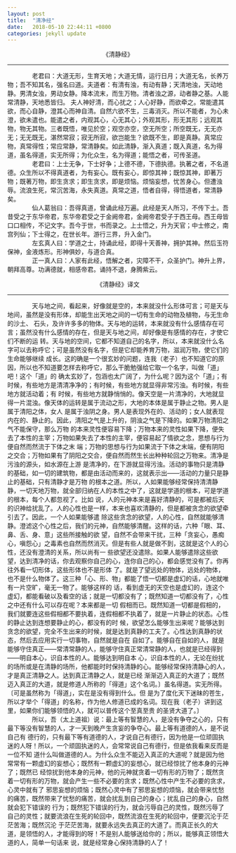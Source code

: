 ```yaml
---
layout: post
title:  "清净经"
date:   2018-05-10 22:44:11 +0800
categories: jekyll update
---
```

<center>《清静经》</center>  

- - - - -
&emsp;&emsp;&emsp;&emsp;老君曰：大道无形，生育天地；大道无情，运行日月；大道无名，长养万物；吾不知其名，强名曰道。夫道者：有清有浊，有动有静；天清地浊，天动地静。男清女浊，男动女静。降本流末，而生万物。清者浊之源，动者静之基。人能常清静，天地悉皆归。 夫人神好清，而心扰之；人心好静，而欲牵之。常能遣其欲，而心自静，澄其心而神自清。自然六欲不生，三毒消灭。所以不能者，为心未澄，欲未遣也。能遣之者，内观其心，心无其心；外观其形，形无其形；远观其物，物无其物。三者既悟，唯见於空；观空亦空，空无所空；所空既无，无无亦无；无无既无，湛然常寂；寂无所寂，欲岂能生？欲既不生，即是真静。真常应物，真常得性；常应常静，常清静矣。如此清静，渐入真道；既入真道，名为得道，虽名得道，实无所得；为化众生，名为得道；能悟之者，可传圣道。  
&emsp;&emsp;&emsp;&emsp;老君曰：上士无争，下士好争；上德不德，下德执德。执著之者，不名道德。众生所以不得真道者，为有妄心。既有妄心，即惊其神；既惊其神，即著万物；既著万物，即生贪求；即生贪求，即是烦恼。烦恼妄想，忧苦身心。但遭浊辱。流浪生死，常沉苦海，永失真道。真常之道，悟者自得，得悟道者，常清静矣。  
&emsp;&emsp;&emsp;&emsp;仙人葛翁曰：吾得真道，曾诵此经万遍。此经是天人所习，不传下士。吾昔受之于东华帝君，东华帝君受之于金阙帝君，金阙帝君受子于西王母。西王母皆口口相传，不记文字。吾今于世，书而录之。上士悟之，升为天官；中士修之，南宫列仙；下士得之，在世长年。游行三界，升入金门。  
&emsp;&emsp;&emsp;&emsp;左玄真人曰：学道之士，持诵此经，即得十天善神，拥护其神。然后玉符保神，金液炼形。形神俱妙，与道合真。  
&emsp;&emsp;&emsp;&emsp;正一真人曰：人家有此经，悟解之者，灾障不干，众圣护门。神升上界，朝拜高尊。功满德就，相感帝君。诵持不退，身腾紫云。  
<center>《清静经》译文</center>  

- - - - -
&emsp;&emsp;&emsp;&emsp;天与地之间，看起来，好像就是空的，本来就没什么形体可言；可是天与地间，虽然是没有形体，却能生出天地之间的一切有生命的动物及植物，与无生命的沙土、 石头，及许许多多的物体。天与地的运转，本来就没有什么感情存在可言；虽然没有什么感情的存在，但是天与地之间，却好像是有感情的存在，才使它们不断的运 转。天与地的空间，它都不知道自己的名字，所以，本来就没什么名字可以去称呼它；可是虽然没有名字，但是它却能养育万物，滋润万物，使它们的生命能够继续 成长。这的确是一个很玄妙的问题，连我（老子）也不知道它的原因，所以也不知道要怎样去称呼它，那么干脆勉强给它取一个名字，叫做「道」吧！这个「道」的 确太玄妙了，包涵也太广阔了，为什么呢？因为这个「道」；有时候，有些地方是清清净净的；有时候，有些地方就显得非常污浊。有时候，有些地方就活动着；有 时候，有些地方就静悄悄的。像天空是一片清净的，大地就显得一片混浊。像天体的运转是属于流动之形，大地的本体是属于静止之物。男人是属于清阳之体，女人 是属于浊阴之身。男人是表现外在的、活动的；女人就表现内在的、静止的。因此，清阳之气是上升的，阴浊之气是下降的。如果万物清阳之气不能保守，那么万物 的本来灵性便容易下降；万物本来的灵性如果下降，便失去了本性的主宰；万物如果失去了本性的主宰，便容易起了情欲之念，思想与行为便自然而然流于下体之末 端；万物的思想与行为如果流于下体之末端，便有阴阳之交合；万物如果有了阴阳之交合，便自然而然生长出种种轮回之万物来。清净是污浊的源头，如水源在上游 是清净的，在下游就显得污浊。活动的事物只是清静的基础，如一切的建筑物，都是由活动而来的，这就表示出——活动的力量只是静止的基础，只有清静才是万物 的根本之道。所以，人如果能够经常保持清清静静，一切天地万物，就全部归纳在人的本性之中了，这就是学道的根本，可是学道的根本，每个人都忽视了。比如 说，人的元神本来是喜好清静的，可是都被后天的识神给扰乱了。人的心性也是一样，本来也喜欢清静的，但是都被贪念的欲望牵引去了。因此，一个人如果能够遣 除这些贪念的欲望，人的心性，自然就能够清静。澄滤这个心性之后，我们的元神，自然能够清醒。这样的话，六种「眼、耳、鼻、舌、身、意」这些所接触的欲 望，自然不会带来干扰，三种「贪妄心，愚痴心，嗔怨心」之毒素也自然而然消灭。但是有些人就是做不到，这就是这个人的心性，还没有澄清的关系，所以尚有一 些欲望还没遣除。如果人能够遣除这些欲望，达到清净的话，你去观察你自己的心，连你自己的心，都会感觉没有了。你再往外看一切形体，这些形体也不是形体 了。就是了望远处的物体，远处的物体，也不是什么物体了。这三种「心、形、物」都能了悟一切都是虚幻的话，心地就唯有一片空旷，毫无一物了。能够这样的 话，看到虚无的天空也是虚幻的，连这个虚幻，都能看破以及看空的话；就是一切都没有了；既然知道一切都没有了，心性之中还有什么可以存在呢？本来都是一切 假相而已。既然知道一切都是假相的，我们就要连这些假相都不要执着，连假相都不执着了，就是一片静止的状态。心性的静止达到连想要静止的心，都没有的时 候，欲望怎么能够生出来呢？能够达到贪念的欲望，完全不生出来的时候，就是达到真静的工夫了。心性达到真静的状态，然后去应用实行一切事物，自然就是自在 自如了。能够自在自如的人，就是能够守住真正——常清常静的人，能够守住真正常清常静的人，也就是已经得到——明自本心，识自本性的人。能够达到明自本 心，识自本性的人，无论在纷扰的场所或是在清静的场所，他都能时时保持清静的心。能够经常保持清静心的人，才是真正清静之人。达到真正清静之人，就是已经 渐渐迈入真正的大道了；既然迈入真正的大道，就是修道人所称的「得道」这个名词。〕虽名得道。实无所得。〔可是虽然称为「得道」，实在是没有得到什么。但 是为了度化天下迷昧的苍生，所以才举个「得道」的名称，作为他人修道已成的名词。现在我（老子）讲到这里，如果你们能够领悟的人，就可以普传这个至真至贵 的圣贤大道了。〕  
&emsp;&emsp;&emsp;&emsp;所以，吾（太上道祖）说：最上等有智慧的人，是没有争夺之心的，只有最下等没有智慧的人，才一天到晚产生贪妄的争夺心。最上等有道德的人，是不说自己有 德行的，只有最下等有道德的人，才说自己有德行，因为他是一位顽固执迷的人呀！所以，一个顽固执迷的人，会常常说自己有德行，但是依我看来反而是一位不知 道什么叫做道德的人。为什么众生不能迈入真正的大道呢？就是因为他常常有一颗虚幻的妄想心；既然有一颗虚幻的妄想心，就已经惊扰了他本身的元神了；既然已 经惊扰到他本身的元神，他的元神就贪着一切有形的万物了；既然贪着一切有形的万物，就会产生一些不必要的贪求；既然心性中产生不必要的贪求，心灵中就有了 邪思妄想的烦恼；既然心灵中有了邪思妄想的烦恼，就会带来忧愁的痛苦，既然带来了忧愁的痛苦，就会扰乱到自己的身心；扰乱自己的身心，自然就会犯下错误的 行为；既然犯下错误的行为，就会污辱自己的灵性，既然污辱了自己的灵性；就要流浪在生死的轮回中，既然流浪在生死的轮回中，便要沉沦于茫茫苦海；既然沉沦 于茫茫苦海，就要永远失去真正的大道了。而真正长久的大道，是领悟的人，才能得到的呀！不是别人能够送给你的；所以，能够真正领悟大道的人，简单一句话来 说，就是经常身心保持清静的人了！
